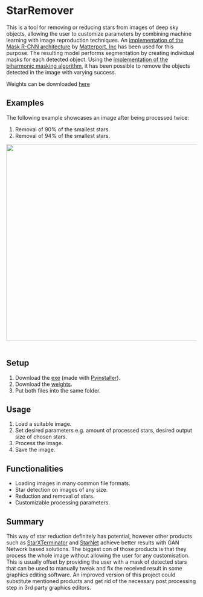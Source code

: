 # StarRemover

This is a tool for removing or reducing stars from images of deep sky objects, allowing the user to customize parameters by combining machine learning with image reproduction techniques. An [implementation of the Mask R-CNN architecture](https://github.com/matterport/Mask_RCNN) by [Matterport, Inc](https://matterport.com/) has been used for this purpose. The resulting model performs segmentation by creating individual masks for each detected object. Using the [implementation of the biharmonic masking algorithm](https://scikit-image.org/docs/stable/auto_examples/filters/plot_inpaint.html), it has been possible to remove the objects detected in the image with varying success.

Weights can be downloaded [here](https://mega.nz/file/T2IwASgK#C-25pOzrVrCxmlsnUaLp2vok52EFZ3MnuOcreIk9BgQ)

## Examples

The following example showcases an image after being processed twice:
1. Removal of 90% of the smallest stars.
2. Removal of 94% of the smallest stars.

<div align="center">
  <img src="https://github.com/WiktorAdamczyk1/StarRemover/blob/main/Examples/Comparison_Ori_1.2.jpg" width="706" height="520"><br><br>
</div>

## Setup

1. Download the [exe](https://mega.nz/file/nnYRnYKC#Xgh6CyHDhxYpVuYOu00lnAC_ysFmtciqzhZywVYbEu4) (made with [Pyinstaller](https://pyinstaller.org/en/stable/)).
2. Download the [weights](https://mega.nz/file/T2IwASgK#C-25pOzrVrCxmlsnUaLp2vok52EFZ3MnuOcreIk9BgQ).
3. Put both files into the same folder.

## Usage

1. Load a suitable image.
2. Set desired parameters e.g. amount of processed stars, desired output size of chosen stars.
3. Process the image.
4. Save the image.

## Functionalities

* Loading images in many common file formats.
* Star detection on images of any size.
* Reduction and removal of stars.
* Customizable processing parameters.

## Summary

This way of star reduction definitely has potential, however other products such as [StarXTerminator](https://www.rc-astro.com/resources/StarXTerminator/) and [StarNet](https://github.com/nekitmm/starnet) achieve better results with GAN Network based solutions. The biggest con of those products is that they process the whole image without allowing the user for any customisation. This is usually offset by providing the user with a mask of detected stars that can be used to manually tweak and fix the received result in some graphics editing software. An improved version of this project could substitute mentioned products and get rid of the necessary post processing step in 3rd party graphics editors. 
